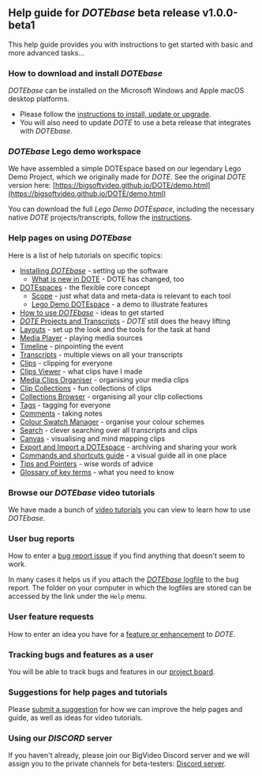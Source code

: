 ## Help guide for _DOTEbase_ beta release v1.0.0-beta1

This help guide provides you with instructions to get started with basic and more advanced tasks...

### How to download and install _DOTEbase_

_DOTEbase_ can be installed on the Microsoft Windows and Apple macOS desktop platforms.

- Please follow the [instructions to install, update or upgrade](install.md).
- You will also need to update _DOTE_ to use a beta release that integrates with _DOTEbase_.

### _DOTEbase_ Lego demo workspace

We have assembled a simple DOTEspace based on our legendary Lego Demo Project, which we originally made for _DOTE_.
See the original _DOTE_ version here: [https://bigsoftvideo.github.io/DOTE/demo.html](https://bigsoftvideo.github.io/DOTE/demo.html)

You can download the full _Lego Demo DOTEspace_, including the necessary native _DOTE_ projects/transcripts, follow the [instructions](demo.md).

### Help pages on using _DOTEbase_

Here is a list of help tutorials on specific topics:

- [Installing _DOTEbase_](install.md) - setting up the software
  - [What is new in DOTE](new-dote.md) - DOTE has changed, too
- [DOTEspaces](dotespace.md) - the flexible core concept
  - [Scope](scope.md) - just what data and meta-data is relevant to each tool
  - [Lego Demo DOTEspace](demo.md) - a demo to illustrate features
- [How to use _DOTEbase_](use-cases.md) - ideas to get started
- [_DOTE_ Projects and Transcripts](dote.md) - _DOTE_ still does the heavy lifting
- [Layouts](layout.md) - set up the look and the tools for the task at hand
- [Media Player](media-player.md) - playing media sources
- [Timeline](timeline.md) - pinpointing the event
- [Transcripts](transcript.md) - multiple views on all your transcripts
- [Clips](clips.md) - clipping for everyone
- [Clips Viewer](clips-viewer.md) - what clips have I made
- [Media Clips Organiser](media-clips-organiser.md) - organising your media clips
- [Clip Collections](clip-collections.md) - fun collections of clips
- [Collections Browser](collections-browser.md) - organising all your clip collections
- [Tags](tags.md) - tagging for everyone
- [Comments](comments.md) - taking notes
- [Colour Swatch Manager](colour-manager.md) - organise your colour schemes
- [Search](search.md) - clever searching over all transcripts and clips
- [Canvas](canvas.md) - visualising and mind mapping clips
- [Export and Import a DOTEspace](export.md) - archiving and sharing your work
- [Commands and shortcuts guide](commands.md) - a visual guide all in one place
- [Tips and Pointers](tips.md) - wise words of advice
- [Glossary of key terms](glossary.md) - what you need to know

### Browse our _DOTEbase_ video tutorials <a id='tutorials'></a>

We have made a bunch of [video tutorials](tutorials.md) you can view to learn how to use _DOTEbase_.

### User bug reports

How to enter a [bug report issue](https://github.com/BigSoftVideo/DOTEbase-beta-testing/issues/new/choose) if you find anything that doesn't seem to work.

In many cases it helps us if you attach the [_DOTEbase_ logfile](logfile.md) to the bug report.
The folder on your computer in which the logfiles are stored can be accessed by the link under the `Help` menu.

### User feature requests

How to enter an idea you have for a [feature or enhancement](https://github.com/BigSoftVideo/DOTEbase-beta-testing/issues/new/choose) to _DOTE_.

### Tracking bugs and features as a user

You will be able to track bugs and features in our [project board](https://github.com/BigSoftVideo/DOTEbase-beta-testing/projects/1).

### Suggestions for help pages and tutorials

Please [submit a suggestion](https://github.com/BigSoftVideo/DOTEbase-beta-testing/issues/new/choose) for how we can improve the help pages and guide, as well as ideas for video tutorials.

### Using our _DISCORD_ server

If you haven't already, please join our BigVideo Discord server and we will assign you to the private channels for beta-testers: [Discord server](https://discord.gg/8BmuHP7xh4).
